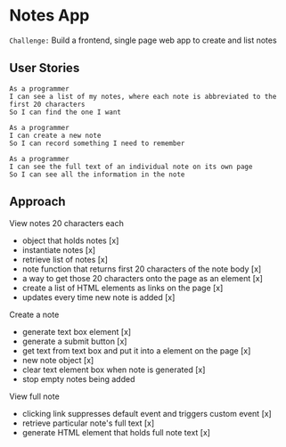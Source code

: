 # Notes App
`Challenge:` Build a frontend, single page web app to create and list notes

## User Stories
```
As a programmer
I can see a list of my notes, where each note is abbreviated to the first 20 characters
So I can find the one I want

As a programmer
I can create a new note
So I can record something I need to remember

As a programmer
I can see the full text of an individual note on its own page
So I can see all the information in the note
```

## Approach

View notes 20 characters each

- object that holds notes [x]
- instantiate notes [x]
- retrieve list of notes [x]
- note function that returns first 20 characters of the note body [x]
- a way to get those 20 characters onto the page as an element [x]
- create a list of HTML elements as links on the page [x]
- updates every time new note is added [x]

Create a note

- generate text box element [x]
- generate a submit button [x]
- get text from text box and put it into a element on the page [x]
- new note object [x]
- clear text element box when note is generated [x]
- stop empty notes being added

View full note

- clicking link suppresses default event and triggers custom event [x]
- retrieve particular note's full text [x]
- generate HTML element that holds full note text [x]
